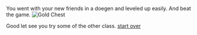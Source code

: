 You went with your new friends in a doegen and leveled up easily.
And beat the game.
![Gold Chest ](2wCEAAkGBxMSEhUTEhMVFhAVFxcWFRUVGRcYFhgYFxgWGBgWFRcYHiogGholGxUWITEhJSkrLi4uGCAzODMtNygtLisBCgoKDg0OGxAQGy0mICUvLS0tLy0tLS0vLS0tLS0vLS0tLS0tLS0tLS0tLS0tLS0tLS0tLS0tLS0tLS0tLS0tLf)

Good let see you try some of the other class.
[start over](../beginning.md)